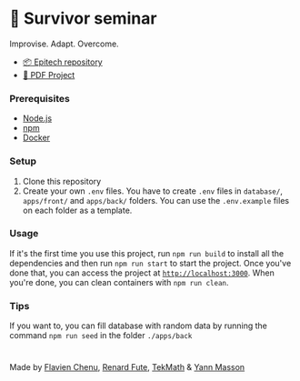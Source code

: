 # 📲 Survivor seminar
Improvise. Adapt. Overcome.

- [📦 Epitech repository](https://github.com/EpitechPromo2027/B-SVR-500-NAN-5-1-survivor-matheo.coquet)
- [📄 PDF Project](./docs/subject.pdf)

### Prerequisites
- [Node.js](https://nodejs.org/en/)
- [npm](https://www.npmjs.com/)
- [Docker](https://www.docker.com/)

### Setup
1. Clone this repository
2. Create your own `.env` files. You have to create `.env` files in `database/`, `apps/front/` and `apps/back/` folders. You can use the `.env.example` files on each folder as a template.

### Usage
If it's the first time you use this project, run `npm run build` to install all the dependencies and then run `npm run start` to start the project.
Once you've done that, you can access the project at [`http://localhost:3000`](http://localhost:3000).
When you're done, you can clean containers with `npm run clean`.

### Tips
If you want to, you can fill database with random data by running the command `npm run seed` in the folder `./apps/back`

#
Made by [Flavien Chenu](https://github.com/flavien-chenu), [Renard Fute](https://github.com/RenardFute), [TekMath](https://github.com/tekmath) & [Yann Masson](https://github.com/Yann-Masson)
